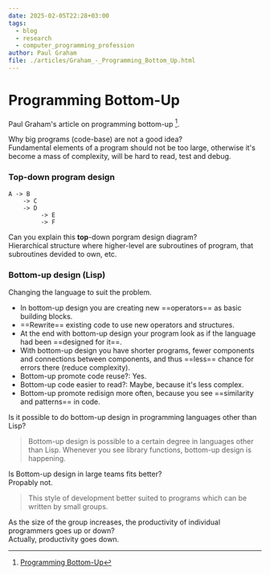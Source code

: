 ```yaml
---
date: 2025-02-05T22:28+03:00
tags:
  - blog
  - research
  - computer_programming_profession
author: Paul Graham
file: ./articles/Graham_-_Programming_Bottom_Up.html
---
```


# Programming Bottom-Up

Paul Graham's article on programming bottom-up [^1].

Why big programs (code-base) are not a good idea?
<br class="f">
Fundamental elements of a program should not be too large, otherwise it's become
a mass of complexity, will be hard to read, test and debug. <!--SR:!2025-02-08,3,250-->

### Top-down program design

```
A -> B
    -> C
    -> D
         -> E
         -> F
```
Can you explain this **top**-down porgram design diagram?
<br class="f">
Hierarchical structure where higher-level are subroutines of program, that
subroutines devided to own, etc. <!--SR:!2025-02-08,3,250-->

### Bottom-up design (Lisp)

Changing the language to suit the problem.

- In bottom-up design you are creating new ==operators== as basic building
  blocks.
- ==Rewrite== existing code to use new operators and structures.
- At the end with bottom-up design your program look as if the language had been
  ==designed for it==.
- With bottom-up design you have shorter programs, fewer components and
  connections between components, and thus ==less== chance for errors there
  (reduce complexity).
- Bottom-up promote code reuse?:<wbr class="f"> Yes. <!--SR:!2025-02-08,3,250-->
- Bottom-up code easier to read?:<wbr class="f"> Maybe, because it's less complex. <!--SR:!2025-02-08,3,250-->
- Bottom-up promote redisign more often, because you see ==similarity and patterns== in
  code. <!--SR:!2025-02-08,3,250-->

Is it possible to do bottom-up design in programming languages other than Lisp?
<br class="f">
> Bottom-up design is possible to a certain degree in languages other than Lisp.
> Whenever you see library functions, bottom-up design is happening. <!--SR:!2025-02-08,3,250-->

Is Bottom-up design in large teams fits better?
<br class="f">
Propably not.
> This style of development better suited to programs which can be
written by small groups. <!--SR:!2025-02-08,3,250-->

As the size of the group increases, the productivity of individual programmers
goes up or down?
<br class="f">
Actually, productivity goes down. <!--SR:!2025-02-08,3,250-->

[^1]: [Programming Bottom-Up](https://www.paulgraham.com/progbot.html)
